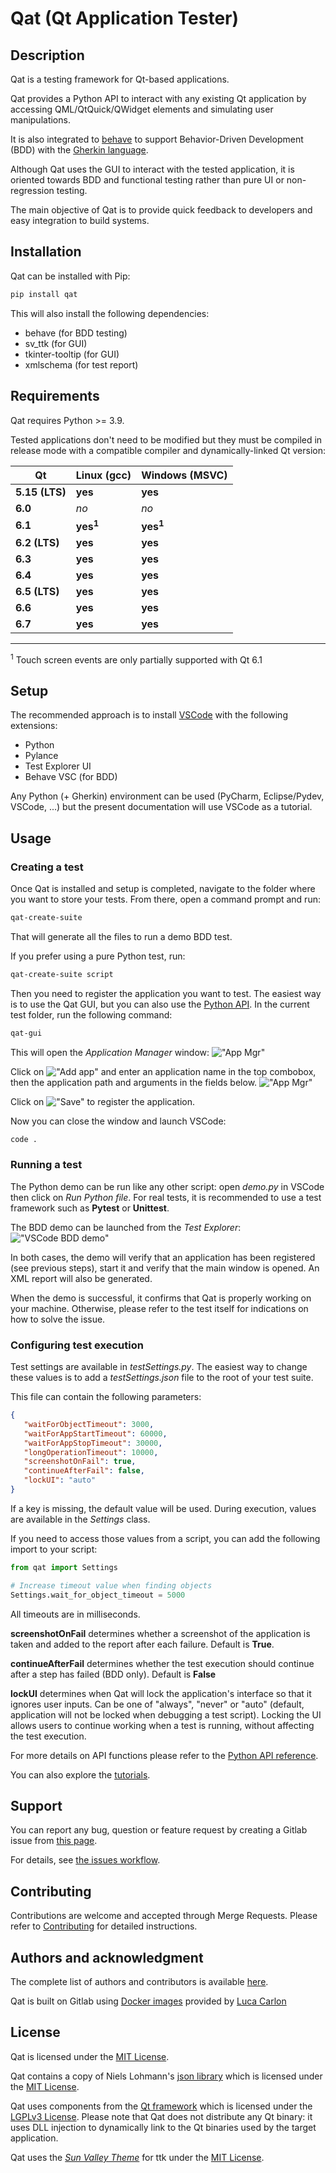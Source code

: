 
# Qat (Qt Application Tester)

## Description
Qat is a testing framework for Qt-based applications.

Qat provides a Python API to interact with any existing Qt application by accessing QML/QtQuick/QWidget elements and simulating user manipulations.

It is also integrated to [behave](https://github.com/behave/behave) to support Behavior-Driven Development (BDD) with the [Gherkin language](https://cucumber.io/docs/gherkin/).

Although Qat uses the GUI to interact with the tested application, it is oriented towards BDD and functional testing rather than pure UI or non-regression testing.

The main objective of Qat is to provide quick feedback to developers and easy integration to build systems.

## Installation

Qat can be installed with Pip:
```bash
pip install qat
```
This will also install the following dependencies:
- behave (for BDD testing)
- sv_ttk (for GUI)
- tkinter-tooltip (for GUI)
- xmlschema (for test report)

## Requirements
Qat requires Python >= 3.9.

Tested applications don't need to be modified but they must be compiled in release mode with a compatible compiler and dynamically-linked Qt version:

| Qt | Linux (gcc) | Windows (MSVC) |
|----|-------------|----------------|
| __5.15 (LTS)__ | __yes__ | __yes__ |
| __6.0__ | _no_ | _no_ |
| __6.1__ | __yes<sup>1</sup>__ | __yes<sup>1</sup>__ |
| __6.2 (LTS)__ | __yes__ | __yes__ |
| __6.3__ | __yes__ | __yes__ |
| __6.4__ | __yes__ | __yes__ |
| __6.5 (LTS)__ | __yes__ | __yes__ |
| __6.6__ | __yes__ | __yes__ |
| __6.7__ | __yes__ | __yes__ |

---
<sup>1</sup> Touch screen events are only partially supported with Qt 6.1

## Setup

The recommended approach is to install [VSCode](https://code.visualstudio.com/download) with the following extensions:
- Python
- Pylance
- Test Explorer UI
- Behave VSC (for BDD)

Any Python (+ Gherkin) environment can be used (PyCharm, Eclipse/Pydev, VSCode, ...) but the present documentation will use VSCode as a tutorial.

## Usage

### Creating a test
Once Qat is installed and setup is completed, navigate to the folder where you want to store your tests. From there, open a command prompt and run:
```bash
qat-create-suite
```

That will generate all the files to run a demo BDD test.

If you prefer using a pure Python test, run:
```bash
qat-create-suite script
```

Then you need to register the application you want to test. The easiest way is to use the Qat GUI, but you can also use the [Python API](./doc/Python%20API%20reference.md).
In the current test folder, run the following command:
```bash
qat-gui
```

This will open the _Application Manager_ window:
!["App Mgr"](./doc/images/app_mgr.png)

Click on !["Add app"](./client/qat/gui/images/add_icon.png "Add app") and enter an application name in the top combobox, then the application path and arguments in the fields below.
!["App Mgr"](./doc/images/new_app.png)

Click on !["Save"](./client/qat/gui/images/save_icon.png "Save") to register the application.

Now you can close the window and launch VSCode:
```bash
code .
```

### Running a test

The Python demo can be run like any other script: open _demo.py_ in VSCode then click on _Run Python file_. For real tests, it is recommended to use a test framework such as __Pytest__ or __Unittest__.

The BDD demo can be launched from the _Test Explorer_:
!["VSCode BDD demo"](./doc/images/vscode_demo.png "VSCode BDD demo")

In both cases, the demo will verify that an application has been registered (see previous steps), start it and verify that the main window is opened. An XML report will also be generated.

When the demo is successful, it confirms that Qat is properly working on your machine. Otherwise, please refer to the test itself for indications on how to solve the issue.


### Configuring test execution
Test settings are available in _testSettings.py_.
The easiest way to change these values is to add a _testSettings.json_ file to the root of your test suite.

This file can contain the following parameters:
```json
{
   "waitForObjectTimeout": 3000,
   "waitForAppStartTimeout": 60000,
   "waitForAppStopTimeout": 30000,
   "longOperationTimeout": 10000,
   "screenshotOnFail": true,
   "continueAfterFail": false,
   "lockUI": "auto"
}
```
If a key is missing, the default value will be used.
During execution, values are available in the _Settings_ class.

If you need to access those values from a script, you can add the following import to your script:

```python
from qat import Settings

# Increase timeout value when finding objects
Settings.wait_for_object_timeout = 5000
```

All timeouts are in milliseconds.

__screenshotOnFail__ determines whether a screenshot of the application is taken and added to the report after each failure. Default is __True__.

__continueAfterFail__ determines whether the test execution should continue after a step has failed (BDD only). Default is __False__

__lockUI__ determines when Qat will lock the application's interface so that it ignores user inputs. Can be one of "always", "never" or "auto" (default, application will not be locked when debugging a test script).
Locking the UI allows users to continue working when a test is running, without affecting the test execution.

For more details on API functions please refer to the [Python API reference](./doc/Python%20API%20reference.md).

You can also explore the [tutorials](./doc/Tutorials.md).

## Support
You can report any bug, question or feature request by creating a Gitlab issue from [this page](https://gitlab.com/testing-tool/qat/-/issues).

For details, see [the issues workflow](./doc/contributing/Issues_Workflow.md).

## Contributing
Contributions are welcome and accepted through Merge Requests.
Please refer to [Contributing](./doc/Contributing.md) for detailed instructions.

## Authors and acknowledgment
The complete list of authors and contributors is available [here](doc/AUTHORS.md).

Qat is built on Gitlab using [Docker images](https://bugfreeblog.duckdns.org/docker-qt-tags) provided by [Luca Carlon](https://bugfreeblog.duckdns.org/about-me)

## License
Qat is licensed under the [MIT License](https://opensource.org/license/mit/).

Qat contains a copy of Niels Lohmann's [json library](https://github.com/nlohmann/json) which is licensed under the [MIT License](https://opensource.org/license/mit/).

Qat uses components from the [Qt framework](https://www.qt.io/) which is licensed under the [LGPLv3 License](https://www.gnu.org/licenses/lgpl-3.0.html).
Please note that Qat does not distribute any Qt binary: it uses DLL injection to dynamically link to the Qt binaries used by the target application.

Qat uses the [_Sun Valley Theme_](https://github.com/rdbende/Sun-Valley-ttk-theme) for ttk under the [MIT License](https://opensource.org/license/mit/).

